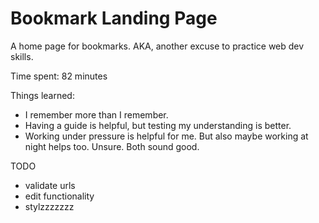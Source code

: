 # Bookmark Landing Page

A home page for bookmarks. AKA, another excuse to practice web dev skills.

Time spent: 82 minutes

Things learned:

- I remember more than I remember.
- Having a guide is helpful, but testing my understanding is better.
- Working under pressure is helpful for me. But also maybe working at night helps too. Unsure. Both sound good.

TODO

- validate urls
- edit functionality
- stylzzzzzzz
